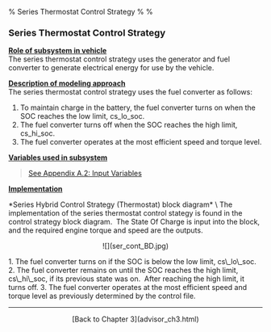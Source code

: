 % Series Thermostat Control Strategy
% 
% 

### **<font size="+1">Series Thermostat Control Strategy</font>**

**<u>Role of subsystem in vehicle</u>** \
The series thermostat control strategy uses the generator and fuel
converter to generate electrical energy for use by the vehicle.

**<u>Description of modeling approach</u>** \
The series thermostat control strategy uses the fuel converter as
follows:

1.  To maintain charge in the battery, the fuel converter turns on when
    the SOC reaches the low limit, cs\_lo\_soc.
2.  The fuel converter turns off when the SOC reaches the high limit,
    cs\_hi\_soc.
3.  The fuel converter operates at the most efficient speed and torque
    level.

**<u>Variables used in subsystem</u>**

> [See Appendix A.2: Input
> Variables](advisor_appendices.html#Input%20Control%20Strategy)

**<u>Implementation</u>**

<p>
*Series Hybrid Control Strategy (Thermostat) block diagram* \
The implementation of the series thermostat control stategy is found in
the control strategy block diagram.  The State Of Charge is input into
the block, and the required engine torque and speed are the outputs.

<center>
<p>
![](ser_cont_BD.jpg)

</center>
1.  The fuel converter turns on if the SOC is below the low limit,
    cs\_lo\_soc.
2.  The fuel converter remains on until the SOC reaches the high limit,
    cs\_hi\_soc, if its previous state was on.  After reaching the high
    limit, it turns off.
3.  The fuel converter operates at the most efficient speed and torque
    level as previously determined by the control file.

* * * * *

<center>
[Back to Chapter 3](advisor_ch3.html)

</center>
